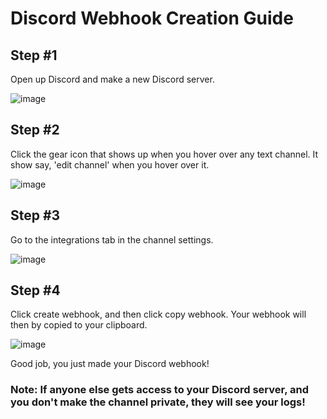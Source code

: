 # Discord Webhook Creation Guide

## Step #1

Open up Discord and make a new Discord server.

![image](https://user-images.githubusercontent.com/106935765/189264026-965f5dff-3bd3-4a55-9fcd-5c196d7090ea.png)

## Step #2

Click the gear icon that shows up when you hover over any text channel.
It show say, 'edit channel' when you hover over it.

![image](https://user-images.githubusercontent.com/106935765/189264062-3836df8f-045b-4e83-883a-45657beef555.png)

## Step #3

Go to the integrations tab in the channel settings.

![image](https://user-images.githubusercontent.com/106935765/189264102-17706c42-ef42-4ede-821b-a90cbe26194d.png)

## Step #4

Click create webhook, and then click copy webhook.
Your webhook will then by copied to your clipboard.

![image](https://user-images.githubusercontent.com/106935765/189264130-5fea5500-bca2-4b11-901a-7d8b5337f9bf.png)

Good job, you just made your Discord webhook!
<br>
### **Note**: If anyone else gets access to your Discord server, and you don't make the channel private, they will see your logs!

